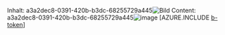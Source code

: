 <span data-ttu-id="31d3c-101">Inhalt: a3a2dec8-0391-420b-b3dc-68255729a445![Bild](5ce2bb60-fbd9-4290-a5b9-011d214b0040.png)
</span><span class="sxs-lookup"><span data-stu-id="31d3c-101">Content: a3a2dec8-0391-420b-b3dc-68255729a445![image](5ce2bb60-fbd9-4290-a5b9-011d214b0040.png)
</span></span>[AZURE.INCLUDE [b-token](80fde7e7-74f2-482b-a0b7-a7df5db2e73a.md)]
